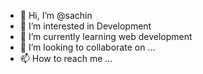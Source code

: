 - 👋 Hi, I’m @sachin
- 👀 I’m interested in Development
- 🌱 I’m currently learning web development
- 💞️ I’m looking to collaborate on ...
- 📫 How to reach me ...

<!---
sachinkumar490/sachinkumar490 is a ✨ special ✨ repository because its `README.md` (this file) appears on your GitHub profile.
You can click the Preview link to take a look at your changes.
--->
